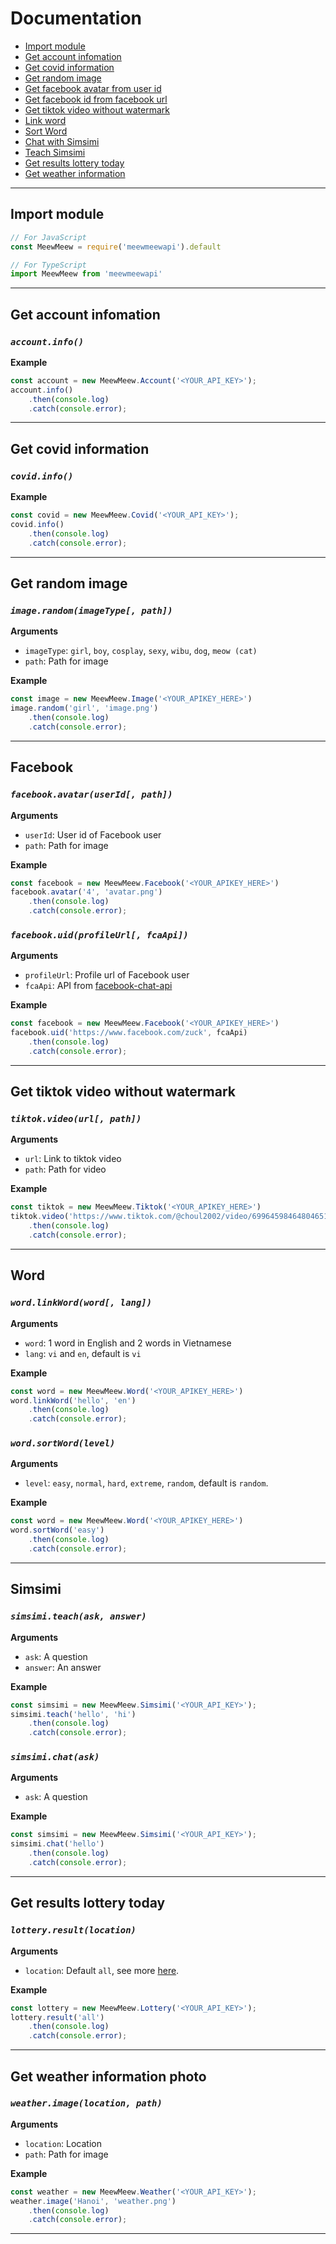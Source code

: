 # Documentation
- [Import module](#import-module)
- [Get account infomation](#get-account-infomation)
- [Get covid information](#get-covid-information)
- [Get random image](#get-random-image)
- [Get facebook avatar from user id](#get-facebook-avatar-from-user-id)
- [Get facebook id from facebook url](#get-facebook-id-from-facebook-url)
- [Get tiktok video without watermark](#get-tiktok-video-without-watermark)
- [Link word](#link-word)
- [Sort Word](#sort-word)
- [Chat with Simsimi](#chat-with-simsimi)
- [Teach Simsimi](#teach-simsimi)
- [Get results lottery today](#lottery)
- [Get weather information](#get-weather-information)

---------------------------------------
<a name="import-module"></a>

## Import module

```js
// For JavaScript
const MeewMeew = require('meewmeewapi').default

// For TypeScript
import MeewMeew from 'meewmeewapi'
```

---------------------------------------
<a name="get-account-infomation"></a>

## Get account infomation

### ***`account.info()`***

__Example__

```js
const account = new MeewMeew.Account('<YOUR_API_KEY>');
account.info()
    .then(console.log)
    .catch(console.error);
```

---------------------------------------
<a name="get-covid-information"></a>

## Get covid information

### ***`covid.info()`***

__Example__

```js
const covid = new MeewMeew.Covid('<YOUR_API_KEY>');
covid.info()
    .then(console.log)
    .catch(console.error);
```

---------------------------------------
<a name="get-random-image"></a>

## Get random image

### ***`image.random(imageType[, path])`***

__Arguments__

* `imageType`: `girl`, `boy`, `cosplay`, `sexy`, `wibu`, `dog`, `meow (cat)`
* `path`: Path for image

__Example__

```js
const image = new MeewMeew.Image('<YOUR_APIKEY_HERE>')
image.random('girl', 'image.png')
    .then(console.log)
    .catch(console.error);
```

---------------------------------------
## Facebook
<a name="get-facebook-avatar-from-user-id"></a>

### ***`facebook.avatar(userId[, path])`***

__Arguments__

* `userId`: User id of Facebook user
* `path`: Path for image

__Example__

```js
const facebook = new MeewMeew.Facebook('<YOUR_APIKEY_HERE>')
facebook.avatar('4', 'avatar.png')
    .then(console.log)
    .catch(console.error);
```

<a name="get-facebook-id-from-facebook-url"></a>

### ***`facebook.uid(profileUrl[, fcaApi])`***

__Arguments__

* `profileUrl`: Profile url of Facebook user
* `fcaApi`: API from [facebook-chat-api](https://github.com/Schmavery/facebook-chat-api)

__Example__

```js
const facebook = new MeewMeew.Facebook('<YOUR_APIKEY_HERE>')
facebook.uid('https://www.facebook.com/zuck', fcaApi)
    .then(console.log)
    .catch(console.error);
```

---------------------------------------
<a name="get-tiktok-video-without-watermark"></a>

## Get tiktok video without watermark

### ***`tiktok.video(url[, path])`***

__Arguments__

* `url`: Link to tiktok video
* `path`: Path for video

__Example__

```js
const tiktok = new MeewMeew.Tiktok('<YOUR_APIKEY_HERE>')
tiktok.video('https://www.tiktok.com/@choul2002/video/6996459846480465179', 'video.mp4')
    .then(console.log)
    .catch(console.error);
```

---------------------------------------

## Word
<a name="link-word"></a>

### ***`word.linkWord(word[, lang])`***

__Arguments__

* `word`: 1 word in English and 2 words in Vietnamese
* `lang`: `vi` and `en`, default is `vi`

__Example__

```js
const word = new MeewMeew.Word('<YOUR_APIKEY_HERE>')
word.linkWord('hello', 'en')
    .then(console.log)
    .catch(console.error);
```

<a name="sort-word"></a>

### ***`word.sortWord(level)`***

__Arguments__

* `level`: `easy`, `normal`, `hard`, `extreme`, `random`, default is `random`.

__Example__

```js
const word = new MeewMeew.Word('<YOUR_APIKEY_HERE>')
word.sortWord('easy')
    .then(console.log)
    .catch(console.error);
```

---------------------------------------

## Simsimi

<a name="teach-simsimi"></a>
### ***`simsimi.teach(ask, answer)`***

__Arguments__

* `ask`: A question
* `answer`: An answer

__Example__

```js
const simsimi = new MeewMeew.Simsimi('<YOUR_API_KEY>');
simsimi.teach('hello', 'hi')
    .then(console.log)
    .catch(console.error);
```

<a name="chat-with-simsimi"></a>
### ***`simsimi.chat(ask)`***

__Arguments__

* `ask`: A question

__Example__

```js
const simsimi = new MeewMeew.Simsimi('<YOUR_API_KEY>');
simsimi.chat('hello')
    .then(console.log)
    .catch(console.error);
```

---------------------------------------
<a name="lottery"></a>

## Get results lottery today

### ***`lottery.result(location)`***

__Arguments__

* `location`: Default `all`, see more [here](https://meewmeew.info/site/docs#lottery).

__Example__

```js
const lottery = new MeewMeew.Lottery('<YOUR_API_KEY>');
lottery.result('all')
    .then(console.log)
    .catch(console.error);
```

---------------------------------------
<a name="get-weather-information"></a>

## Get weather information photo

### ***`weather.image(location, path)`***

__Arguments__

* `location`: Location
* `path`: Path for image

__Example__

```js
const weather = new MeewMeew.Weather('<YOUR_API_KEY>');
weather.image('Hanoi', 'weather.png')
    .then(console.log)
    .catch(console.error);
```
---------------------------------------